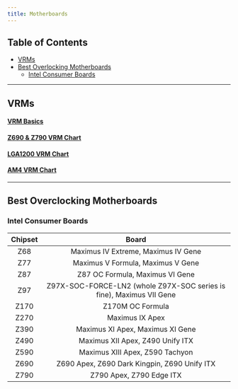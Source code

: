 ```yaml
---
title: Motherboards
---
```


## Table of Contents

- [VRMs](#vrms)
- [Best Overlocking Motherboards](#best-overclocking-motherboards)
  - [Intel Consumer Boards](#intel-consumer-boards)

---

## VRMs

#### [VRM Basics](https://www.tomshardware.com/reviews/vrm-voltage-regulator-module-definition,5771.html)

#### [Z690 & Z790 VRM Chart](https://docs.google.com/spreadsheets/d/1gQI4K-Wn7orr6m7tqCdy02Tbdpd4neXXRh_jXnMf2jY/edit#gid=1463929059)
#### [LGA1200 VRM Chart](https://docs.google.com/spreadsheets/d/1yPS3hj_K7EPT4RBWCyjdKNP56pnwDz-IgBc0975-FUg/edit#gid=0)
#### [AM4 VRM Chart](https://docs.google.com/spreadsheets/d/1Smj5dh97n32wJqm5dkdDcQt8ID7vH52-lKzaaXUUQx8/edit#gid=0)

---

## Best Overclocking Motherboards

### Intel Consumer Boards

| Chipset | Board                                                                |
| :-:     | :--:                                                                 |
| Z68     | Maximus IV Extreme, Maximus IV Gene                                  |
| Z77     | Maximus V Formula, Maximus V Gene                                    |
| Z87     | Z87 OC Formula, Maximus VI Gene                                      |
| Z97     | Z97X-SOC-FORCE-LN2 (whole Z97X-SOC series is fine), Maximus VII Gene |
| Z170    | Z170M OC Formula                                                     |
| Z270    | Maximus IX Apex                                                      |
| Z390    | Maximus XI Apex, Maximus XI Gene                                     |
| Z490    | Maximus XII Apex, Z490 Unify ITX                                     |
| Z590    | Maximus XIII Apex, Z590 Tachyon                                      |
| Z690    | Z690 Apex, Z690 Dark Kingpin, Z690 Unify ITX                         |
| Z790    | Z790 Apex, Z790 Edge ITX                                             |
